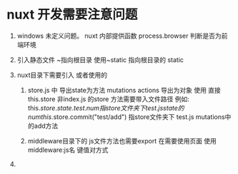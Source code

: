 #  nuxt 开发需要注意问题  

1. windows 未定义问题。 nuxt 内部提供函数 process.browser 判断是否为前端环境

2. 引入静态文件 ~指向根目录  使用~static  指向根目录的 static

3. nuxt目录下需要引入 或者使用的 
    1. store.js 中 导出state为方法  mutations actions 导出为对象  使用 直接this.store 非index.js 的store 方法需要带入文件路径 
    例如: this.$store.state.test.num 指store文件夹下 test.js  state的num
    this.$store.commit("test/add") 指store文件夹下 test.js  mutations中的add方法
        
    2. middleware目录下的 js文件方法也需要export  在需要使用页面 使用 middleware:js名 键值对方式

4. 




